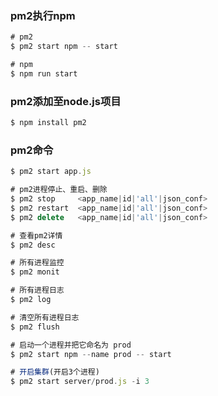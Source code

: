 ### pm2执行npm
```javascript
# pm2
$ pm2 start npm -- start

# npm
$ npm run start
```

### pm2添加至node.js项目
```javascript
$ npm install pm2
```

### pm2命令
```javascript
$ pm2 start app.js

# pm2进程停止、重启、删除
$ pm2 stop     <app_name|id|'all'|json_conf>
$ pm2 restart  <app_name|id|'all'|json_conf>
$ pm2 delete   <app_name|id|'all'|json_conf>

# 查看pm2详情
$ pm2 desc

# 所有进程监控
$ pm2 monit

# 所有进程日志
$ pm2 log

# 清空所有进程日志
$ pm2 flush

# 启动一个进程并把它命名为 prod
$ pm2 start npm --name prod -- start

# 开启集群(开启3个进程)
$ pm2 start server/prod.js -i 3
```
